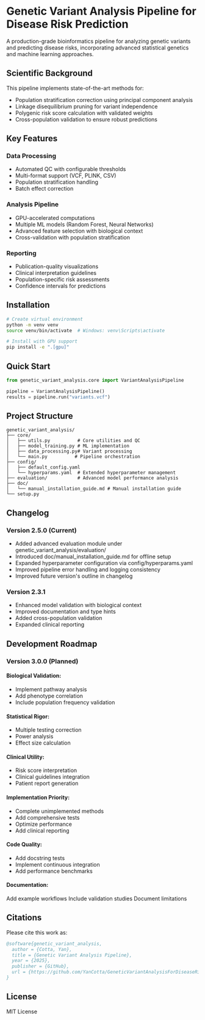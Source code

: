 # Genetic Variant Analysis Pipeline for Disease Risk Prediction

A production-grade bioinformatics pipeline for analyzing genetic variants and predicting disease risks, incorporating advanced statistical genetics and machine learning approaches.

## Scientific Background

This pipeline implements state-of-the-art methods for:
- Population stratification correction using principal component analysis
- Linkage disequilibrium pruning for variant independence
- Polygenic risk score calculation with validated weights
- Cross-population validation to ensure robust predictions

## Key Features

### Data Processing
- Automated QC with configurable thresholds
- Multi-format support (VCF, PLINK, CSV)
- Population stratification handling
- Batch effect correction

### Analysis Pipeline
- GPU-accelerated computations
- Multiple ML models (Random Forest, Neural Networks)
- Advanced feature selection with biological context
- Cross-validation with population stratification

### Reporting
- Publication-quality visualizations
- Clinical interpretation guidelines
- Population-specific risk assessments
- Confidence intervals for predictions

## Installation

```bash
# Create virtual environment
python -m venv venv
source venv/bin/activate  # Windows: venv\Scripts\activate

# Install with GPU support
pip install -e ".[gpu]"
```

## Quick Start

```python
from genetic_variant_analysis.core import VariantAnalysisPipeline

pipeline = VariantAnalysisPipeline()
results = pipeline.run("variants.vcf")
```

## Project Structure

```
genetic_variant_analysis/
├── core/
│   ├── utils.py          # Core utilities and QC
│   ├── model_training.py # ML implementation
│   ├── data_processing.py# Variant processing
│   └── main.py          # Pipeline orchestration
├── config/
│   ├── default_config.yaml
│   └── hyperparams.yaml  # Extended hyperparameter management
├── evaluation/           # Advanced model performance analysis
├── doc/
│   └── manual_installation_guide.md # Manual installation guide
└── setup.py
```

## Changelog

### Version 2.5.0 (Current)
- Added advanced evaluation module under genetic_variant_analysis/evaluation/
- Introduced doc/manual_installation_guide.md for offline setup
- Expanded hyperparameter configuration via config/hyperparams.yaml
- Improved pipeline error handling and logging consistency
- Improved future version's outline in changelog

### Version 2.3.1 
- Enhanced model validation with biological context
- Improved documentation and type hints
- Added cross-population validation
- Expanded clinical reporting

## Development Roadmap

### Version 3.0.0 (Planned)

#### Biological Validation:
- Implement pathway analysis
- Add phenotype correlation
- Include population frequency validation

#### Statistical Rigor:
- Multiple testing correction
- Power analysis
- Effect size calculation

#### Clinical Utility:
- Risk score interpretation
- Clinical guidelines integration
- Patient report generation

#### Implementation Priority:
- Complete unimplemented methods
- Add comprehensive tests
- Optimize performance
- Add clinical reporting

#### Code Quality:
- Add docstring tests
- Implement continuous integration
- Add performance benchmarks

#### Documentation:
Add example workflows
Include validation studies
Document limitations

## Citations

Please cite this work as:

```bibtex
@software{genetic_variant_analysis,
  author = {Cotta, Yan},
  title = {Genetic Variant Analysis Pipeline},
  year = {2025},
  publisher = {GitHub},
  url = {https://github.com/YanCotta/GeneticVariantAnalysisForDiseaseRiskPrediction}
}
```

## License

MIT License

